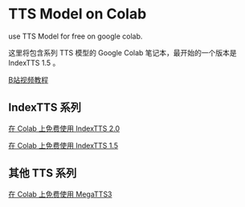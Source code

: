 # TTS Model on Colab
use TTS Model for free on google colab. 

这里将包含系列 TTS 模型的 Google Colab 笔记本，最开始的一个版本是 IndexTTS 1.5 。

[B站视频教程](https://space.bilibili.com/322440384/lists?sid=6345164&spm_id_from=333.788.0.0)


## IndexTTS 系列

[在 Colab 上免费使用 IndexTTS 2.0](https://colab.research.google.com/github/xcrong/free-indextts-1.5-on-colab/blob/main/index-tts-2-on-colab.ipynb)

[在 Colab 上免费使用 IndexTTS 1.5](https://colab.research.google.com/github/xcrong/free-indextts-1.5-on-colab/blob/main/index-tts-1.5-on-colab.ipynb)


## 其他 TTS 系列

[在 Colab 上免费使用 MegaTTS3](https://colab.research.google.com/github/xcrong/free-indextts-1.5-on-colab/blob/main/MegaTTS3.ipynb)

